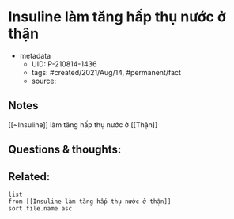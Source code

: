 # Insuline làm tăng hấp thụ nước ở thận

- metadata
	- UID: P-210814-1436
	- tags: #created/2021/Aug/14, #permanent/fact 
	- source: 

## Notes
[[~Insuline]] làm tăng hấp thụ nước ở [[Thận]]

## Questions & thoughts:

## Related:
```dataview
list
from [[Insuline làm tăng hấp thụ nước ở thận]]
sort file.name asc
```
